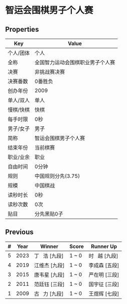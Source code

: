 # 智运会围棋男子个人赛

## Properties

| Key | Value |
| --- | ----- |
| 个人/团体 | 个人 |
| 全称 | 全国智力运动会围棋职业男子个人赛 |
| 决赛 | 非挑战赛决赛 |
| 决赛番数 | 0番胜负 |
| 创办年份 | 2009 |
| 单人/双人 | 单人 |
| 慢棋/快棋 | 快棋 |
| 每手时限 | 0秒 |
| 男子/女子 | 男子 |
| 简称 | 智运会围棋男子个人赛 |
| 结束年份 | 当前棋赛 |
| 职业/业余 | 职业 |
| 自由时间 | 0分钟 |
| 规则 | 中国规则分先(3.75) |
| 规模 | 中国棋战 |
| 读秒时长 | 0秒 |
| 读秒次数 | 0次 |
| 贴目 | 分先黑贴0子 |

## Previous

| # | Year | Winner | Score | Runner Up |
| --- | --- | --- | --- | --- |
| 5 | 2023 | 丁   浩 [九段] | 1 ~ 0 | 时   越 [九段] |
| 4 | 2019 | 江维杰 [九段] | 1 ~ 0 | 李成森 [五段] |
| 3 | 2015 | 唐韦星 [九段] | 1 ~ 0 | 严在明 [三段] |
| 2 | 2011 | 范廷钰 [三段] | 1 ~ 0 | 国宇征 [三段] |
| 1 | 2009 | 古   力 [九段] | 1 ~ 0 | 王煜辉 [七段] |

